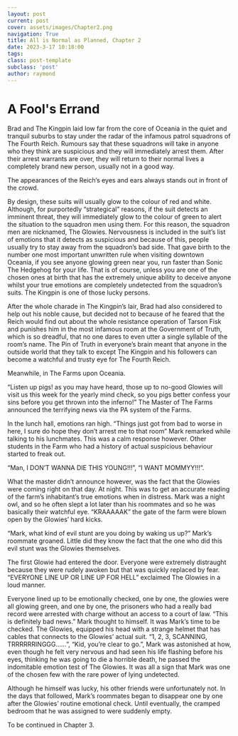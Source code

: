 ```yaml
---
layout: post
current: post
cover: assets/images/Chapter2.png
navigation: True
title: All is Normal as Planned, Chapter 2
date: 2023-3-17 10:18:00
tags:
class: post-template
subclass: 'post'
author: raymond
---
```

# A Fool's Errand

Brad and The Kingpin laid low far from the core of Oceania in the quiet and tranquil suburbs to stay under the radar of the infamous patrol squadrons of The Fourth Reich. Rumours say that these squadrons will take in anyone who they think are suspicious and they will immediately arrest them. After their arrest warrants are over, they will return to their normal lives a completely brand new person, usually not in a good way. 

The appearances of the Reich’s eyes and ears always stands out in front of the crowd. 

By design, these suits will usually glow to the colour of red and white. Although, for purportedly “strategical” reasons, if the suit detects an imminent threat, they will immediately glow to the colour of green to alert the situation to the squadron men using them. For this reason, the squadron men are nicknamed, The Glowies. Nervousness is included in the suit’s list of emotions that it detects as suspicious and because of this, people usually try to stay away from the squadron’s bad side. That gave birth to the number one most important unwritten rule when visiting downtown Oceania, if you see anyone glowing green near you, run faster than Sonic The Hedgehog for your life. That is of course, unless you are one of the chosen ones at birth that has the extremely unique ability to deceive anyone whilst your true emotions are completely undetected from the squadron’s suits.
The Kingpin is one of those lucky persons.

After the whole charade in The Kingpin’s lair, Brad had also considered to help out his noble cause, but decided not to because of he feared that the Reich would find out about the whole resistance operation of Tarson Fisk and punishes him in the most infamous room at the Government of Truth, which is so dreadful, that no one dares to even utter a single syllable of the room’s name. The Pin of Truth in everyone’s brain meant that anyone in the outside world that they talk to except The Kingpin and his followers can become a watchful and trusty eye for The Fourth Reich. 

Meanwhile, in The Farms upon Oceania.

“Listen up pigs! as you may have heard, those up to no-good Glowies will visit us this week for the yearly mind check, so you pigs better confess your sins before you get thrown into the inferno!” The Master of The Farms announced the terrifying news via the PA system of the Farms. 

In the lunch hall, emotions ran high.
“Things just got from bad to worse in here, I sure do hope they don’t arrest me to that room” Mark remarked while talking to his lunchmates.
This was a calm response however. Other students in the Farm who had a history of actual suspicious behaviour started to freak out.

“Man, I DON’T WANNA DIE THIS YOUNG!!!”, “I WANT MOMMYY!!!”.

What the master didn’t announce however, was the fact that the Glowies were coming right on that day. At night. 
This was to get an accurate reading of the farm’s inhabitant’s true emotions when in distress.
Mark was a night owl, and so he often slept a lot later than his roommates and so he was basically their watchful eye.
“KRAAAAAK” the gate of the farm were blown open by the Glowies’ hard kicks.

“Mark, what kind of evil stunt are you doing by waking us up?” Mark’s roommate groaned.
Little did they know the fact that the one who did this evil stunt was the Glowies themselves.

The first Glowie had entered the door. Everyone were extremely distraught because they were rudely awoken but that was quickly replaced by fear. “EVERYONE LINE UP OR LINE UP FOR HELL” exclaimed The Glowies in a loud manner.

Everyone lined up to be emotionally checked, one by one, the glowies were all glowing green, and one by one, the prisoners who had a really bad record were arrested with charge without an access to a court of law.
“This is definitely bad news.” Mark thought to himself.
It was Mark’s time to be checked. The Glowies, equipped his head with a strange helmet that has cables that connects to the Glowies’ actual suit.
“1, 2, 3, SCANNING, TRRRRRRINGGG……”, “Kid, you’re clear to go.”, Mark was astonished at how, even though he felt very nervous and had seen his life flashing before his eyes, thinking he was going to die a horrible death, he passed the indomitable emotion test of The Glowies. It was all a sign that Mark was one of the chosen few with the rare power of lying undetected.

Although he himself was lucky, his other friends were unfortunately not. In the days that followed, Mark’s roommates began to disappear one by one after the Glowies’ routine emotional check. Until eventually, the cramped bedroom that he was assigned to were suddenly empty.

To be continued in Chapter 3.

